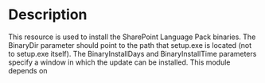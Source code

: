 # Description

This resource is used to install the SharePoint Language Pack binaries. The
BinaryDir parameter should point to the path that setup.exe is located (not to
setup.exe itself). The BinaryInstallDays and BinaryInstallTime parameters
specify a window in which the update can be installed. This module depends on
